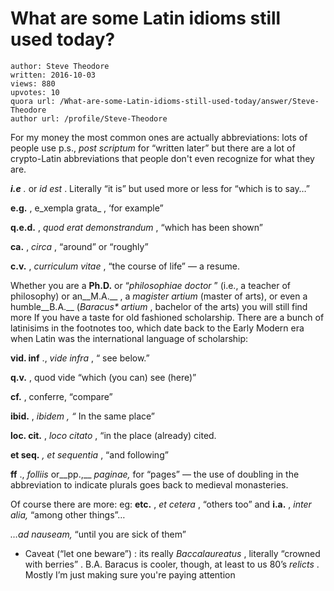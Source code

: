 # What are some Latin idioms still used today?

	author: Steve Theodore
	written: 2016-10-03
	views: 880
	upvotes: 10
	quora url: /What-are-some-Latin-idioms-still-used-today/answer/Steve-Theodore
	author url: /profile/Steve-Theodore


For my money the most common ones are actually abbreviations: lots of people use p.s., _post scriptum_ for “written later” but there are a lot of crypto-Latin abbreviations that people don't even recognize for what they are.

___i.e___ _._ or _id est_ . Literally “it is” but used more or less for “which is to say…”

__e.g.__ , e_xempla grata_ , ‘for example”

__q.e.d.__ , _quod erat demonstrandum_ , “which has been shown”

__ca.__ , _circa_ , “around” or “roughly”

__c.v.__ , _curriculum vitae_ , “the course of life” — a resume.

Whether you are a __Ph.D.__  or “_philosophiae doctor_ ” (i.e., a teacher of philosophy) or an__M.A.__ , a _magister artium_  (master of arts), or even a humble__B.A.__  (_Baracus* artium_ , bachelor of the arts) you will still find more If you have a taste for old fashioned scholarship. There are a bunch of latinisims in the footnotes too, which date back to the Early Modern era when Latin was the international language of scholarship:

__vid. inf__ ., _vide infra_ , “ see below.”

__q.v.__ , quod vide “which (you can) see (here)”

__cf.__ , conferre, “compare”

__ibid.__ , _ibidem , “_ In the same place”

__loc. cit.__ , _loco citato_ , “in the place (already) cited.

__et seq.__ _, et sequentia_ , “and following”

__ff__ ., _folliis_  or__pp.,__  _paginae,_  for “pages” — the use of doubling in the abbreviation to indicate plurals goes back to medieval monasteries.

Of course there are more: eg: __etc.__ , _et cetera_ , “others too” and __i.a.__ , _inter alia,_ “among other things”…

_…ad nauseam,_  “until you are sick of them”



* Caveat (“let one beware”) : its really _Baccalaureatus_ , literally “crowned with berries” . B.A. Baracus is cooler, though, at least to us 80’s _relicts_ . Mostly I’m just making sure you're paying attention

